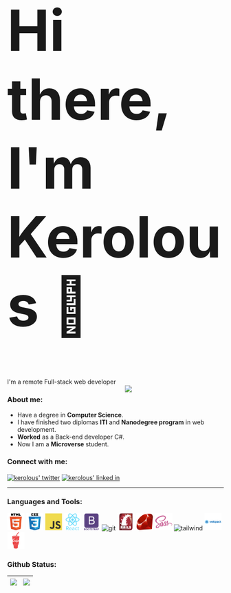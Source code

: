 <h1 style="font-size:132px;">Hi there, I'm Kerolous 👋</h1>
I'm a remote Full-stack web developer

<br/>

<img align='right' src="https://cdn.dribbble.com/users/1518535/screenshots/7528356/media/e11e5b8aaa2187e4e1a7c3da0553208e.gif" width="230">

<h3>About me:</h3>

- Have a degree in **Computer Science**.
- I have finished two diplomas **ITI** and **Nanodegree program** in web development.
- **Worked** as a Back-end developer C#.
- Now I am a **Microverse** student.


<h3>Connect with me:</h3>
<p>
<a href="https://twitter.com/kerolous_samy" target="blank"><img align="center" src="https://raw.githubusercontent.com/rahuldkjain/github-profile-readme-generator/master/src/images/icons/Social/twitter.svg" alt="kerolous' twitter" height="30" width="40" /></a>
<a href="https://www.linkedin.com/in/keroloussamy/" target="blank"><img align="center" src="https://raw.githubusercontent.com/rahuldkjain/github-profile-readme-generator/master/src/images/icons/Social/linked-in-alt.svg" alt="kerolous' linked in" height="30" width="40" /></a>
</p>

<hr>

<h3 align="left">Languages and Tools:</h3>
<p align="left"> 
  <img src="https://raw.githubusercontent.com/devicons/devicon/master/icons/html5/html5-original-wordmark.svg" alt="html5" width="40" height="40"/>
  <img src="https://raw.githubusercontent.com/devicons/devicon/master/icons/css3/css3-original-wordmark.svg" alt="css3" width="40" height="40"/>
  <img src="https://raw.githubusercontent.com/devicons/devicon/master/icons/javascript/javascript-original.svg" alt="javascript" width="40" height="40"/>
  <img src="https://raw.githubusercontent.com/devicons/devicon/master/icons/react/react-original-wordmark.svg" alt="react" width="40" height="40"/>
  <img src="https://raw.githubusercontent.com/devicons/devicon/master/icons/bootstrap/bootstrap-plain-wordmark.svg" alt="bootstrap" width="40" height="40"/>
  <img src="https://www.vectorlogo.zone/logos/git-scm/git-scm-icon.svg" alt="git" width="40" height="40"/>
  <img src="https://raw.githubusercontent.com/devicons/devicon/master/icons/rails/rails-original-wordmark.svg" alt="rails" width="40" height="40"/>
  <img src="https://raw.githubusercontent.com/devicons/devicon/master/icons/ruby/ruby-original.svg" alt="ruby" width="40" height="40"/>
  <img src="https://raw.githubusercontent.com/devicons/devicon/master/icons/sass/sass-original.svg" alt="sass" width="40" height="40"/> 
  <img src="https://www.vectorlogo.zone/logos/tailwindcss/tailwindcss-icon.svg" alt="tailwind" width="40" height="40"/>
  <img src="https://raw.githubusercontent.com/devicons/devicon/d00d0969292a6569d45b06d3f350f463a0107b0d/icons/webpack/webpack-original-wordmark.svg" alt="webpack" width="40" height="40"/>
  <img src="https://raw.githubusercontent.com/devicons/devicon/master/icons/gulp/gulp-plain.svg" alt="gulp" width="40" height="40"/>
</p>

<h3 align="left">Github Status:</h3>

| <a href="https://github.com/keroloussamy"><img align="center" height="200px" src="https://github-readme-stats.vercel.app/api/top-langs/?username=keroloussamy&layout=compact" /></a> | <a href="https://github.com/keroloussamy"><img align="center" height="200px" src="https://github-readme-stats.vercel.app/api?username=keroloussamy&show_icons=true&include_all_commits=true" /></a> |
| ------------- | ------------- |
